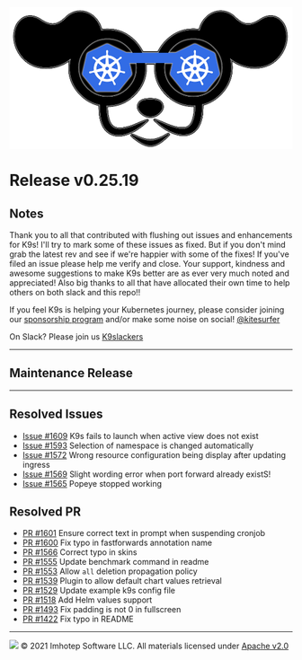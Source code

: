 <img src="https://raw.githubusercontent.com/derailed/k9s/master/assets/k9s.png" align="center" width="800" height="auto"/>

# Release v0.25.19

## Notes

Thank you to all that contributed with flushing out issues and enhancements for K9s! I'll try to mark some of these issues as fixed. But if you don't mind grab the latest rev and see if we're happier with some of the fixes! If you've filed an issue please help me verify and close. Your support, kindness and awesome suggestions to make K9s better are as ever very much noted and appreciated! Also big thanks to all that have allocated their own time to help others on both slack and this repo!!

If you feel K9s is helping your Kubernetes journey, please consider joining our [sponsorship program](https://github.com/sponsors/derailed) and/or make some noise on social! [@kitesurfer](https://twitter.com/kitesurfer)

On Slack? Please join us [K9slackers](https://join.slack.com/t/k9sers/shared_invite/enQtOTA5MDEyNzI5MTU0LWQ1ZGI3MzliYzZhZWEyNzYxYzA3NjE0YTk1YmFmNzViZjIyNzhkZGI0MmJjYzhlNjdlMGJhYzE2ZGU1NjkyNTM)

---

## Maintenance Release

---

## Resolved Issues

* [Issue #1609](https://github.com/kswapd/k12s/issues/1609) K9s fails to launch when active view does not exist
* [Issue #1593](https://github.com/kswapd/k12s/issues/1593) Selection of namespace is changed automatically
* [Issue #1572](https://github.com/kswapd/k12s/issues/1572) Wrong resource configuration being display after updating ingress
* [Issue #1569](https://github.com/kswapd/k12s/issues/1569) Slight wording error when port forward already existS!
* [Issue #1565](https://github.com/kswapd/k12s/issues/1565) Popeye stopped working

## Resolved PR

* [PR #1601](https://github.com/kswapd/k12s/pull/1601) Ensure correct text in prompt when suspending cronjob
* [PR #1600](https://github.com/kswapd/k12s/pull/1600) Fix typo in fastforwards annotation name
* [PR #1566](https://github.com/kswapd/k12s/pull/1566) Correct typo in skins
* [PR #1555](https://github.com/kswapd/k12s/pull/1555) Update benchmark command in readme
* [PR #1553](https://github.com/kswapd/k12s/pull/1553) Allow `all` deletion propagation policy
* [PR #1539](https://github.com/kswapd/k12s/pull/1539) Plugin to allow default chart values retrieval
* [PR #1529](https://github.com/kswapd/k12s/pull/1529) Update example k9s config file
* [PR #1518](https://github.com/kswapd/k12s/pull/1518) Add Helm values support
* [PR #1493](https://github.com/kswapd/k12s/pull/1493) Fix padding is not 0 in fullscreen
* [PR #1422](https://github.com/kswapd/k12s/pull/1422) Fix typo in README

---

<img src="https://raw.githubusercontent.com/derailed/k9s/master/assets/imhotep_logo.png" width="32" height="auto"/> © 2021 Imhotep Software LLC. All materials licensed under [Apache v2.0](http://www.apache.org/licenses/LICENSE-2.0)
